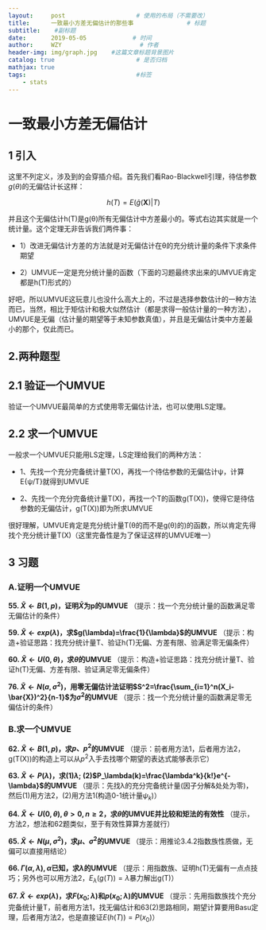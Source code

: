 ```yaml
---
layout:     post                    # 使用的布局（不需要改）
title:      一致最小方差无偏估计的那些事               # 标题 
subtitle:    #副标题
date:       2019-05-05             # 时间
author:     WZY                      # 作者
header-img: img/graph.jpg    #这篇文章标题背景图片
catalog: true                       # 是否归档
mathjax: true
tags:                               #标签
    - stats
--- 
```


# 一致最小方差无偏估计

## 1 引入

这里不列定义，涉及到的会穿插介绍。首先我们看Rao-Blackwell引理，待估参数$g(\theta)$的无偏估计长这样：

$$h(T)=E(\hat{g}(\textbf{X})|T)$$

并且这个无偏估计h(T)是g(θ)所有无偏估计中方差最小的。等式右边其实就是一个统计量。这个定理无非告诉我们两件事：

* 1）改进无偏估计方差的方法就是对无偏估计在θ的充分统计量的条件下求条件期望

* 2）UMVUE一定是充分统计量的函数（下面的习题最终求出来的UMVUE肯定都是h(T)形式的）

好吧，所以UMVUE这玩意儿也没什么高大上的，不过是选择参数估计的一种方法而已，当然，相比于矩估计和极大似然估计（都是求得一般估计量的一种方法），
UMVUE是无偏（估计量的期望等于未知参数真值），并且是无偏估计类中方差最小的那个，仅此而已。

## 2.两种题型
## 2.1 验证一个UMVUE

验证一个UMVUE最简单的方式使用零无偏估计法，也可以使用LS定理。

## 2.2 求一个UMVUE

一般求一个UMVUE只能用LS定理，LS定理给我们的两种方法：

* 1、先找一个充分完备统计量T(X)，再找一个待估参数的无偏估计ψ，计算E{ψ/T}就得到UMVUE

* 2、先找一个充分完备统计量T(X)，再找一个T的函数g(T(X))，使得它是待估参数的无偏估计，g(T(X))即为所求UMVUE

很好理解，UMVUE肯定是充分统计量T(θ的而不是g(θ)的)的函数，所以肯定先得找个充分统计量T(X)（这里完备性是为了保证这样的UMVUE唯一）

## 3 习题
### A.证明一个UMVUE

**55. $\tilde{X} \leftarrow B(1,p)$，证明$\bar{X}$为p的UMVUE**
（提示：找一个充分统计量的函数满足零无偏估计的条件）

**59. $\tilde{X} \leftarrow exp(\lambda)$，求$g(\lambda)=\frac{1}{\lambda}$的UMVUE**
（提示：构造+验证思路：找充分统计量T、验证h(T)无偏、方差有限、验满足零无偏条件）

**60. $\tilde{X}\leftarrow U(0,\theta)$，求$\theta$的UMVUE**
（提示：构造+验证思路：找充分统计量T、验证h(T)无偏、方差有限、验证满足零无偏条件）

**76. $\tilde{X}\leftarrow N(a,\sigma^2)$，用零无偏估计法证明$S^2=\frac{\sum_{i=1}^n(X_i-\bar{X})^2}{n-1}$为$\sigma^2$的UMVUE**
（提示：找一个充分统计量的函数满足零无偏估计的条件）

### B.求一个UMVUE
**62. $\tilde{X}\leftarrow B(1,p)$，求$p、p^2$的UMVUE**
（提示：前者用方法1，后者用方法2，g(T(X))的构造上可以从$p^2$入手去找哪个期望的表达式能够表示它）

**63. $\tilde{X}\leftarrow P(\lambda)$，求(1)$\lambda$; (2)$P_\lambda(k)=\frac{\lambda^k}{k!}e^{-\lambda}$的UMVUE**
（提示：先找λ的充分完备统计量(因子分解&处处为零)，然后(1)用方法2，(2)用方法1(构造0-1统计量$\psi_k$)）

**64. $\tilde{X}\leftarrow U(0,\theta),\theta >0, n\geq 2$，求$\theta$的UMVUE并比较和矩法的有效性**
（提示，方法2，想法和62题类似，至于有效性算算方差就行）

**65. $\tilde{X}\leftarrow N(\mu,\sigma^2)$，求$\mu、\sigma^2$的UMVUE**
（提示：用推论3.4.2指数族性质做，无偏可以直接用结论）

**66. $\Gamma(\alpha,\lambda),\alpha$已知，求$\lambda$的UMVUE**
（提示：用指数族、证明h(T)无偏有一点点技巧；另外也可以用方法2，$E_\lambda(g(T))=\lambda$暴力解出g(T)）

**67. $\tilde{X}\leftarrow exp(\lambda)$，求$F(x_0;\lambda)$和$p(x_0;\lambda)$的UMVUE**
（提示：先用指数族找个充分完备统计量T，前者用方法1，找无偏估计和63(2)思路相同，期望计算要用Basu定理，后者用方法2，也是直接证$E(h(T))=P(x_0)$）
